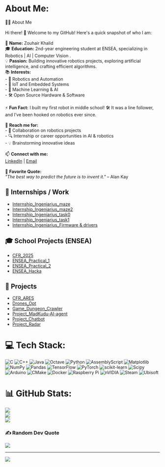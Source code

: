 #  About Me:
👨‍💻 About Me  <br><br>Hi there! 👋 Welcome to my GitHub! Here's a quick snapshot of who I am:  <br><br>🚀 **Name:** Zouhair Khalid   <br>🎓 **Education:** 2nd-year engineering student at ENSEA, specializing in Robotics | AI | Computer Vision .  <br>💡 **Passion:** Building innovative robotics projects, exploring artificial intelligence, and crafting efficient algorithms.  <br>📚 **Interests:**  <br>- 🤖 Robotics and Automation  <br>- 📡 IoT and Embedded Systems  <br>- 🧠 Machine Learning & AI  <br>- 🛠️ Open Source Hardware & Software  <br><br>⚡ **Fun Fact:** I built my first robot in middle school! 🛠️ It was a line follower, and I've been hooked on robotics ever since.  <br><br>💬 **Reach me for:**  <br>- 🌟 Collaboration on robotics projects  <br>- 🔍 Internship or career opportunities in AI & robotics  <br>- 💡 Brainstorming innovative ideas  <br><br>📫 **Connect with me:**  <br>[LinkedIn](https://www.linkedin.com/in/khalid-zouhair/) | [Email](mailto:khalid.zouhair@ensea.fr)  <br><br>🌟 **Favorite Quote:**  <br>*"The best way to predict the future is to invent it."* – Alan Kay

## 🧰 Internships / Work
- [Internship_Ingeniarius_maze](https://github.com/mrU7711/INTERNSHIP_ingeniarius_maze)
- [Internship_Ingeniarius_maze2](https://github.com/mrU7711/INTERNSHIP_ingeniarius_maze2)
- [Internship_Ingeniarius_task0](https://github.com/mrU7711/INTERNSHIP_ingeniarius_Task0)
- [Internship_Ingeniarius_task1](https://github.com/mrU7711/INTERNSHIP_ingeniarius_Task1) 
- [Internship_Ingeniarius_Firmware & drivers](https://github.com/mrU7711/INTERNSHIP_ingeniarius_Firmware-drivers)

  
## 🎓 School Projects (ENSEA)
- [CFR_2025](https://github.com/mrU7711/CFR_2025)
- [ENSEA_Practical_1](https://github.com/mrU7711/ENSEA_Practical_1)
- [ENSEA_Practical_2](https://github.com/mrU7711/ENSEA_Practical_2)
- [ENSEA_Hacka](https://github.com/mrU7711/ENSEA_Hacka_25_final_version)



## 🧪 Projects
- [CFR_ARES](https://github.com/AresEnsea/2425_Projet2A_AresCFR)
- [Drones_Opt](https://github.com/Lynxlegrand/EnseaDronesOption)
- [Game_Dungeon_Crawler](https://github.com/mrU7711/PROJECT_Dungeon-Crawler)
- [Project_MadKudu-AI-agent](https://github.com/mrU7711/PROJECT_MadKudu-AI-Agent)
- [Project_Chatbot](https://github.com/mrU7711/PROJECT_ChatBot)
- [Project_Radar](https://github.com/mrU7711/PROJECT_Radar)


# 💻 Tech Stack:
![C](https://img.shields.io/badge/c-%2300599C.svg?style=for-the-badge&logo=c&logoColor=white) ![C++](https://img.shields.io/badge/c++-%2300599C.svg?style=for-the-badge&logo=c%2B%2B&logoColor=white) ![Java](https://img.shields.io/badge/java-%23ED8B00.svg?style=for-the-badge&logo=openjdk&logoColor=white) ![Octave](https://img.shields.io/badge/OCTAVE-darkblue?style=for-the-badge&logo=octave&logoColor=fcd683) ![Python](https://img.shields.io/badge/python-3670A0?style=for-the-badge&logo=python&logoColor=ffdd54) ![AssemblyScript](https://img.shields.io/badge/assembly%20script-%23000000.svg?style=for-the-badge&logo=assemblyscript&logoColor=white) ![Matplotlib](https://img.shields.io/badge/Matplotlib-%23ffffff.svg?style=for-the-badge&logo=Matplotlib&logoColor=black) ![NumPy](https://img.shields.io/badge/numpy-%23013243.svg?style=for-the-badge&logo=numpy&logoColor=white) ![Pandas](https://img.shields.io/badge/pandas-%23150458.svg?style=for-the-badge&logo=pandas&logoColor=white) ![TensorFlow](https://img.shields.io/badge/TensorFlow-%23FF6F00.svg?style=for-the-badge&logo=TensorFlow&logoColor=white) ![PyTorch](https://img.shields.io/badge/PyTorch-%23EE4C2C.svg?style=for-the-badge&logo=PyTorch&logoColor=white) ![scikit-learn](https://img.shields.io/badge/scikit--learn-%23F7931E.svg?style=for-the-badge&logo=scikit-learn&logoColor=white) ![Scipy](https://img.shields.io/badge/SciPy-%230C55A5.svg?style=for-the-badge&logo=scipy&logoColor=%white) ![Arduino](https://img.shields.io/badge/-Arduino-00979D?style=for-the-badge&logo=Arduino&logoColor=white) ![CMake](https://img.shields.io/badge/CMake-%23008FBA.svg?style=for-the-badge&logo=cmake&logoColor=white) ![Docker](https://img.shields.io/badge/docker-%230db7ed.svg?style=for-the-badge&logo=docker&logoColor=white) ![Raspberry Pi](https://img.shields.io/badge/-Raspberry_Pi-C51A4A?style=for-the-badge&logo=Raspberry-Pi) ![nVIDIA](https://img.shields.io/badge/nVIDIA-%2376B900.svg?style=for-the-badge&logo=nVIDIA&logoColor=white) ![Steam](https://img.shields.io/badge/steam-%23000000.svg?style=for-the-badge&logo=steam&logoColor=white) ![Ubisoft](https://img.shields.io/badge/Ubisoft-%23F5F5F5.svg?style=for-the-badge&logo=Ubisoft&logoColor=black)
# 📊 GitHub Stats:
![](https://github-readme-stats.vercel.app/api?username=mrU7711&theme=tokyonight&hide_border=false&include_all_commits=true&count_private=false)<br/>
![](https://github-readme-streak-stats.herokuapp.com/?user=mrU7711&theme=tokyonight&hide_border=false)<br/>
![](https://github-readme-stats.vercel.app/api/top-langs/?username=mrU7711&theme=tokyonight&hide_border=false&include_all_commits=true&count_private=false&layout=compact)

### ✍️ Random Dev Quote
![](https://quotes-github-readme.vercel.app/api?type=horizontal&theme=radical)

---
[![](https://visitcount.itsvg.in/api?id=mrU7711&icon=0&color=1)](https://visitcount.itsvg.in)

<!-- Proudly created with GPRM ( https://gprm.itsvg.in ) -->
